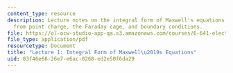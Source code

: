 ```yaml
---
content_type: resource
description: Lecture notes on the integral form of Maxwell's equations, electric field
  from point charge, the Faraday cage, and boundary conditions.
file: https://ol-ocw-studio-app-qa.s3.amazonaws.com/courses/6-641-electromagnetic-fields-forces-and-motion-spring-2005/03f46e6626e7e6ac0268ed2e50f6da29_lecture1.pdf
file_type: application/pdf
resourcetype: Document
title: "Lecture 1: Integral Form of Maxwell\u2019s Equations"
uid: 03f46e66-26e7-e6ac-0268-ed2e50f6da29
---
```

